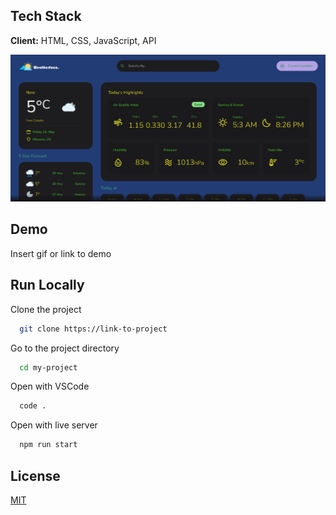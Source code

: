 
## Tech Stack

**Client:** HTML, CSS, JavaScript, API

![alt text](/weather.png)

## Demo

Insert gif or link to demo


## Run Locally

Clone the project

```bash
  git clone https://link-to-project
```

Go to the project directory

```bash
  cd my-project
```

Open with VSCode

```bash
  code .
```

Open with live server

```bash
  npm run start
```


## License

[MIT](https://choosealicense.com/licenses/mit/)

